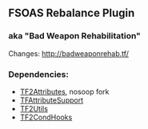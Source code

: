 ## FSOAS Rebalance Plugin
### aka "Bad Weapon Rehabilitation"

Changes: http://badweaponrehab.tf/

### Dependencies:
- [TF2Attributes](https://github.com/nosoop/tf2attributes), nosoop fork
- [TFAttributeSupport](https://github.com/nosoop/SM-TFAttributeSupport)
- [TF2Utils](https://github.com/nosoop/SM-TFUtils)
- [TF2CondHooks](https://github.com/Scags/TF2-Condition-Hooks)
